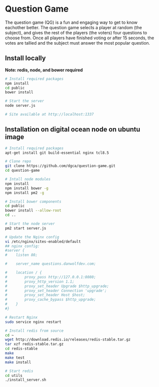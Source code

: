 # Question Game

The question game (QG) is a fun and engaging way to get to know eachother better. The question game selects a player at random (the subject), and gives the rest of the players (the voters) four questions to choose from. Once all players have finished voting or after 15 seconds, the votes are tallied and the subject must answer the most popular question.

## Install locally

**Note: redis, node, and bower required**

```bash
# Install required packages
npm install
cd public
bower install

# Start the server
node server.js

# Site available at http://localhost:1337
```

## Installation on digital ocean node on ubuntu image
```bash
# Install required packages
apt-get install git build-essential nginx tcl8.5

# Clone repo
git clone https://github.com/dgca/question-game.git
cd question-game

# Intall node modules
npm install
npm install bower -g
npm install pm2 -g

# Install bower components
cd public
bower install --allow-root
cd ..

# Start the node server
pm2 start server.js

# Update the Nginx config
vi /etc/nginx/sites-enabled/default
## nginx config:
#server {
#    listen 80;

#    server_name questions.danwolfdev.com;

#    location / {
#        proxy_pass http://127.0.0.1:8080;
#        proxy_http_version 1.1;
#        proxy_set_header Upgrade $http_upgrade;
#        proxy_set_header Connection 'upgrade';
#        proxy_set_header Host $host;
#        proxy_cache_bypass $http_upgrade;
#    }
#}

# Restart Nginx
sudo service nginx restart

# Install redis from source
cd ~
wget http://download.redis.io/releases/redis-stable.tar.gz
tar xzf redis-stable.tar.gz
cd redis-stable
make
make test
make install

# Start redis
cd utils
./install_server.sh
```

